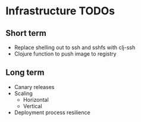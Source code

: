 # Infrastructure TODOs

## Short term
* Replace shelling out to ssh and sshfs with clj-ssh
* Clojure function to push image to registry

## Long term
* Canary releases
* Scaling
  * Horizontal
  * Vertical
* Deployment process resilience